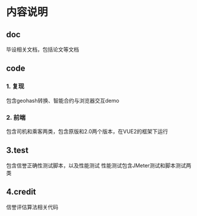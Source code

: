 # 内容说明
## doc
毕设相关文档，包括论文等文档
## code
### 1. 复现
包含geohash转换、智能合约与浏览器交互demo
### 2. 前端
包含司机和乘客两类，包含原版和2.0两个版本，在VUE2的框架下运行
## 3.test
包含信誉正确性测试脚本，以及性能测试
性能测试包含JMeter测试和脚本测试两类
## 4.credit
信誉评估算法相关代码
